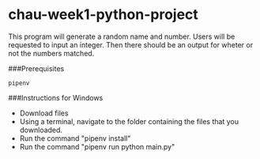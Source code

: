 # chau-week1-python-project
This program will generate a random name and number. Users will be requested to input an integer. Then there should be an output for wheter or not the numbers matched.

###Prerequisites
```
pipenv
```

###Instructions for Windows
* Download files
* Using a terminal, navigate to the folder containing the files that you downloaded.
* Run the command "pipenv install"
* Run the command "pipenv run python main.py"